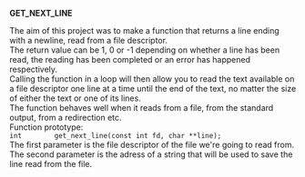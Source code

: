 **GET_NEXT_LINE**

The aim of this project was to make a function that returns a line ending with a newline, read from a file descriptor.  
The return value can be 1, 0 or -1 depending on whether a line has been read, the reading has been completed or
an error has happened respectively.  
Calling the function in a loop will then allow you to read the text available on a file descriptor one line at a time
until the end of the text, no matter the size of either the text or one of its lines.  
The function behaves well when it reads from a file, from the standard output, from a redirection etc.  
Function prototype:  
`int		get_next_line(const int fd, char **line);`  
The first parameter is the file descriptor of the file we're going to read from.  
The second parameter is the adress of a string that will be used to save the line read from the file.
